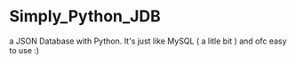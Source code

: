 # Simply_Python_JDB
a JSON Database with Python. It's just like MySQL ( a litle bit ) and ofc easy to use :)
